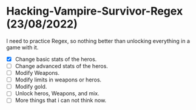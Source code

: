 # Hacking-Vampire-Survivor-Regex (23/08/2022)

I need to practice Regex, so nothing better than unlocking everything in a game with it.

- [x] Change basic stats of the heros.
- [ ] Change advanced stats of the heros.
- [ ] Modify Weapons.
- [ ] Modify limits in weapons or heros.
- [ ] Modify gold.
- [ ] Unlock heros, Weapons, and mix.
- [ ] More things that i can not think now.
